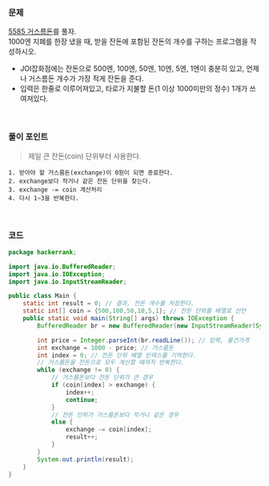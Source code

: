 ### 문제
[5585 거스름돈](https://www.acmicpc.net/problem/5585)를 풀자. <br>
1000엔 지폐를 한장 냈을 때, 받을 잔돈에 포함된 잔돈의 개수를 구하는 프로그램을 작성하시오.
+  JOI잡화점에는 잔돈으로 500엔, 100엔, 50엔, 10엔, 5엔, 1엔이 충분히 있고, 언제나 거스름돈 개수가 가장 적게 잔돈을 준다. 
+  입력은 한줄로 이루어져있고, 타로가 지불할 돈(1 이상 1000미만의 정수) 1개가 쓰여져있다.

<br>

### 풀이 포인트
> 제일 큰 잔돈(coin) 단위부터 사용한다.
```
1. 받아야 할 거스름돈(exchange)이 0원이 되면 종료한다.
2. exchange보다 작거나 같은 잔돈 단위을 찾는다.
3. exchange -= coin 계산처리
4. 다시 1~3을 반복한다.
```

<br>

### 코드
```java
package hackerrank;

import java.io.BufferedReader;
import java.io.IOException;
import java.io.InputStreamReader;

public class Main {
    static int result = 0; // 결과, 잔돈 개수를 저장한다.
    static int[] coin = {500,100,50,10,5,1}; // 잔돈 단위를 배열로 선언
    public static void main(String[] args) throws IOException {
        BufferedReader br = new BufferedReader(new InputStreamReader(System.in));

        int price = Integer.parseInt(br.readLine()); // 입력, 물건가격
        int exchange = 1000 - price; // 거스름돈
        int index = 0; // 잔돈 단위 배열 인덱스를 기억한다.
        // 거스름돈을 잔돈으로 모두 계산할 때까지 반복한다.
        while (exchange != 0) {
            // 거스름돈보다 잔돈 단위가 큰 경우
            if (coin[index] > exchange) {
                index++;
                continue;
            }
            // 잔돈 단위가 거스름돈보다 작거나 같은 경우
            else {
                exchange -= coin[index];
                result++;
            }
        }
        System.out.println(result);
    }
}
```
